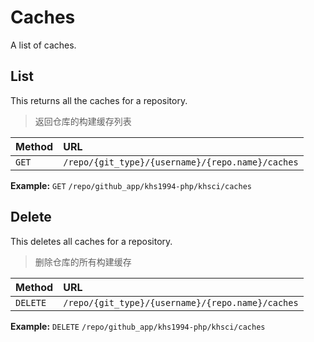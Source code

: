 # Caches

A list of caches.

## List

This returns all the caches for a repository.

> 返回仓库的构建缓存列表

| Method | URL                                              |
| :----- | :----------------------------------------------- |
| `GET`  | `/repo/{git_type}/{username}/{repo.name}/caches` |

**Example:** `GET` `/repo/github_app/khs1994-php/khsci/caches`

## Delete

This deletes all caches for a repository.

> 删除仓库的所有构建缓存

| Method    | URL                                              |
| :-----    | :----------------------------------------------- |
| `DELETE`  | `/repo/{git_type}/{username}/{repo.name}/caches` |

**Example:** `DELETE` `/repo/github_app/khs1994-php/khsci/caches`

